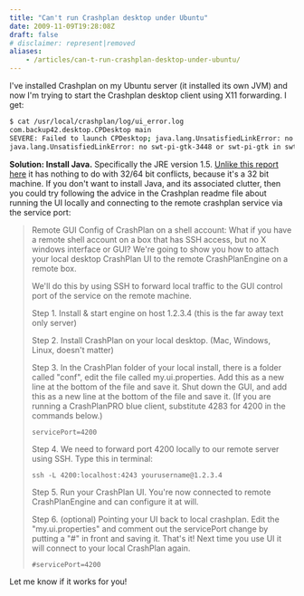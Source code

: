 ```yaml
---
title: "Can't run Crashplan desktop under Ubuntu"
date: 2009-11-09T19:28:08Z
draft: false
# disclaimer: represent|removed
aliases:
    - /articles/can-t-run-crashplan-desktop-under-ubuntu/
---
```


I've installed Crashplan on my Ubuntu server (it installed its own JVM) and now I'm trying to start the Crashplan desktop client using X11 forwarding.  I get:<!--more-->

```bash
$ cat /usr/local/crashplan/log/ui_error.log
com.backup42.desktop.CPDesktop main
SEVERE: Failed to launch CPDesktop; java.lang.UnsatisfiedLinkError: no swt-pi-gtk-3448 or swt-pi-gtk in swt.library.path, java.library.path or the jar file
java.lang.UnsatisfiedLinkError: no swt-pi-gtk-3448 or swt-pi-gtk in swt.library.path, java.library.path or the jar file
```

**Solution: Install Java.** Specifically the JRE version 1.5. [Unlike this report here](http://ubuntuforums.org/archive/index.php/t-628277.html) it has nothing to do with 32/64 bit conflicts, because it's a 32 bit machine. If you don't want to install Java, and its associated clutter, then you could try following the advice in the Crashplan readme file about running the UI locally and connecting to the remote crashplan service via the service port:

> Remote GUI Config of CrashPlan on a shell account:
> What if you have a remote shell account on a box that has SSH access, but no X windows interface or GUI? We're going to show you how to attach your local desktop CrashPlan UI to the remote CrashPlanEngine on a remote box.
>
> We'll do this by using SSH to forward local traffic to the GUI control port of the service on the remote machine.
>
> Step 1. Install & start engine on host 1.2.3.4 (this is the far away text only server)
>
> Step 2. Install CrashPlan on your local desktop. (Mac, Windows, Linux, doesn't matter)
>
> Step 3. In the CrashPlan folder of your local install, there is a folder called "conf", edit the file called my.ui.properties. Add this as a new line at the bottom of the file and save it. Shut down the GUI, and add this as a new line at the bottom of the file and save it. (If you are running a CrashPlanPRO blue client, substitute 4283 for 4200 in the commands below.)
>
> `servicePort=4200`
>
> Step 4. We need to forward port 4200 locally to our remote server using SSH. Type this in terminal:
>
> `ssh -L 4200:localhost:4243 yourusername@1.2.3.4`
>
> Step 5. Run your CrashPlan UI. You're now connected to remote CrashPlanEngine and can configure it at will.
>
> Step 6. (optional) Pointing your UI back to local crashplan. Edit the "my.ui.properties" and comment out the servicePort change by putting a "#" in front and saving it. That's it! Next time you use UI it will connect to your local CrashPlan again.
>
> `#servicePort=4200`

Let me know if it works for you!
